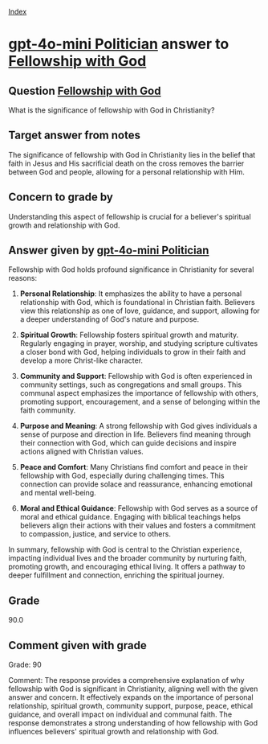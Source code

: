 
[Index](../../index.md)
# [gpt-4o-mini Politician](../../answering_models/gpt-4o-mini_Politician.md) answer to [Fellowship with God](../../questions/Fellowship_with_God.md)

## Question [Fellowship with God](../../questions/Fellowship_with_God.md)
What is the significance of fellowship with God in Christianity?

## Target answer from notes
The significance of fellowship with God in Christianity lies in the belief that faith in Jesus and His sacrificial death on the cross removes the barrier between God and people, allowing for a personal relationship with Him.

## Concern to grade by
Understanding this aspect of fellowship is crucial for a believer's spiritual growth and relationship with God.

## Answer given by [gpt-4o-mini Politician](../../answering_models/gpt-4o-mini_Politician.md)
Fellowship with God holds profound significance in Christianity for several reasons:

1. **Personal Relationship**: It emphasizes the ability to have a personal relationship with God, which is foundational in Christian faith. Believers view this relationship as one of love, guidance, and support, allowing for a deeper understanding of God's nature and purpose.

2. **Spiritual Growth**: Fellowship fosters spiritual growth and maturity. Regularly engaging in prayer, worship, and studying scripture cultivates a closer bond with God, helping individuals to grow in their faith and develop a more Christ-like character.

3. **Community and Support**: Fellowship with God is often experienced in community settings, such as congregations and small groups. This communal aspect emphasizes the importance of fellowship with others, promoting support, encouragement, and a sense of belonging within the faith community.

4. **Purpose and Meaning**: A strong fellowship with God gives individuals a sense of purpose and direction in life. Believers find meaning through their connection with God, which can guide decisions and inspire actions aligned with Christian values.

5. **Peace and Comfort**: Many Christians find comfort and peace in their fellowship with God, especially during challenging times. This connection can provide solace and reassurance, enhancing emotional and mental well-being.

6. **Moral and Ethical Guidance**: Fellowship with God serves as a source of moral and ethical guidance. Engaging with biblical teachings helps believers align their actions with their values and fosters a commitment to compassion, justice, and service to others.

In summary, fellowship with God is central to the Christian experience, impacting individual lives and the broader community by nurturing faith, promoting growth, and encouraging ethical living. It offers a pathway to deeper fulfillment and connection, enriching the spiritual journey.

## Grade
90.0

## Comment given with grade
Grade: 90

Comment: The response provides a comprehensive explanation of why fellowship with God is significant in Christianity, aligning well with the given answer and concern. It effectively expands on the importance of personal relationship, spiritual growth, community support, purpose, peace, ethical guidance, and overall impact on individual and communal faith. The response demonstrates a strong understanding of how fellowship with God influences believers' spiritual growth and relationship with God.
